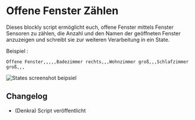 
# Offene Fenster Zählen

Dieses blockly script ermöglicht euch, offene Fenster mittels Fenster Sensoren zu zählen, die Anzahl und den Namen der geöffneten Fenster anzuzeigen und schreibt sie zur weiteren Verarbeitung in ein State.

Beispiel :
```
Offene Fenster,,,,,Badezimmer rechts,,,Wohnzimmer groß,,,Schlafzimmer groß,,,
```
![States screenshot beipsiel ](https://raw.githubusercontent.com/smarthome-ts-de/TS_Community_Script_library/master/Blockly/Offene_Fenster_zaehlen/States.jpg)
  
## Changelog

* (Denkra) Script veröffentlicht
